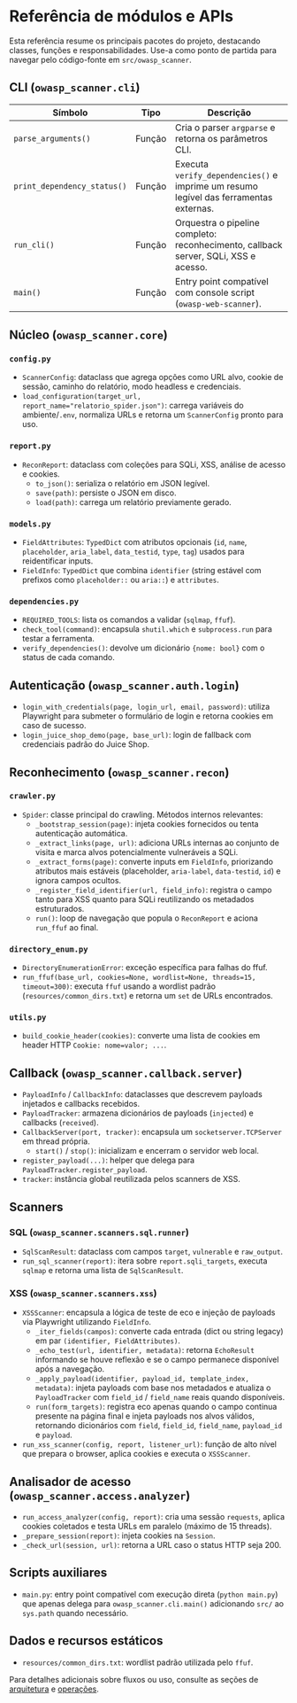 # Referência de módulos e APIs

Esta referência resume os principais pacotes do projeto, destacando classes, funções e responsabilidades. Use-a como ponto de partida para navegar pelo código-fonte em `src/owasp_scanner`.

## CLI (`owasp_scanner.cli`)

| Símbolo                | Tipo     | Descrição                                                                                 |
|------------------------|----------|-------------------------------------------------------------------------------------------|
| `parse_arguments()`    | Função   | Cria o parser `argparse` e retorna os parâmetros CLI.                                     |
| `print_dependency_status()` | Função | Executa `verify_dependencies()` e imprime um resumo legível das ferramentas externas.     |
| `run_cli()`            | Função   | Orquestra o pipeline completo: reconhecimento, callback server, SQLi, XSS e acesso.      |
| `main()`               | Função   | Entry point compatível com console script (`owasp-web-scanner`).                         |

## Núcleo (`owasp_scanner.core`)

### `config.py`

- `ScannerConfig`: dataclass que agrega opções como URL alvo, cookie de sessão, caminho do relatório, modo headless e credenciais.
- `load_configuration(target_url, report_name="relatorio_spider.json")`: carrega variáveis do ambiente/`.env`, normaliza URLs e retorna um `ScannerConfig` pronto para uso.

### `report.py`

- `ReconReport`: dataclass com coleções para SQLi, XSS, análise de acesso e cookies.
  - `to_json()`: serializa o relatório em JSON legível.
  - `save(path)`: persiste o JSON em disco.
  - `load(path)`: carrega um relatório previamente gerado.

### `models.py`

- `FieldAttributes`: `TypedDict` com atributos opcionais (`id`, `name`, `placeholder`, `aria_label`, `data_testid`, `type`, `tag`) usados para reidentificar inputs.
- `FieldInfo`: `TypedDict` que combina `identifier` (string estável com prefixos como `placeholder::` ou `aria::`) e `attributes`.

### `dependencies.py`

- `REQUIRED_TOOLS`: lista os comandos a validar (`sqlmap`, `ffuf`).
- `check_tool(command)`: encapsula `shutil.which` e `subprocess.run` para testar a ferramenta.
- `verify_dependencies()`: devolve um dicionário `{nome: bool}` com o status de cada comando.

## Autenticação (`owasp_scanner.auth.login`)

- `login_with_credentials(page, login_url, email, password)`: utiliza Playwright para submeter o formulário de login e retorna cookies em caso de sucesso.
- `login_juice_shop_demo(page, base_url)`: login de fallback com credenciais padrão do Juice Shop.

## Reconhecimento (`owasp_scanner.recon`)

### `crawler.py`

- `Spider`: classe principal do crawling. Métodos internos relevantes:
  - `_bootstrap_session(page)`: injeta cookies fornecidos ou tenta autenticação automática.
  - `_extract_links(page, url)`: adiciona URLs internas ao conjunto de visita e marca alvos potencialmente vulneráveis a SQLi.
  - `_extract_forms(page)`: converte inputs em `FieldInfo`, priorizando atributos mais estáveis (placeholder, `aria-label`, `data-testid`, `id`) e ignora campos ocultos.
  - `_register_field_identifier(url, field_info)`: registra o campo tanto para XSS quanto para SQLi reutilizando os metadados estruturados.
  - `run()`: loop de navegação que popula o `ReconReport` e aciona `run_ffuf` ao final.

### `directory_enum.py`

- `DirectoryEnumerationError`: exceção específica para falhas do ffuf.
- `run_ffuf(base_url, cookies=None, wordlist=None, threads=15, timeout=300)`: executa `ffuf` usando a wordlist padrão (`resources/common_dirs.txt`) e retorna um `set` de URLs encontrados.

### `utils.py`

- `build_cookie_header(cookies)`: converte uma lista de cookies em header HTTP `Cookie: nome=valor; ...`.

## Callback (`owasp_scanner.callback.server`)

- `PayloadInfo` / `CallbackInfo`: dataclasses que descrevem payloads injetados e callbacks recebidos.
- `PayloadTracker`: armazena dicionários de payloads (`injected`) e callbacks (`received`).
- `CallbackServer(port, tracker)`: encapsula um `socketserver.TCPServer` em thread própria.
  - `start()` / `stop()`: inicializam e encerram o servidor web local.
- `register_payload(...)`: helper que delega para `PayloadTracker.register_payload`.
- `tracker`: instância global reutilizada pelos scanners de XSS.

## Scanners

### SQL (`owasp_scanner.scanners.sql.runner`)

- `SqlScanResult`: dataclass com campos `target`, `vulnerable` e `raw_output`.
- `run_sql_scanner(report)`: itera sobre `report.sqli_targets`, executa `sqlmap` e retorna uma lista de `SqlScanResult`.

### XSS (`owasp_scanner.scanners.xss`)

- `XSSScanner`: encapsula a lógica de teste de eco e injeção de payloads via Playwright utilizando `FieldInfo`.
  - `_iter_fields(campos)`: converte cada entrada (dict ou string legacy) em par `(identifier, FieldAttributes)`.
  - `_echo_test(url, identifier, metadata)`: retorna `EchoResult` informando se houve reflexão e se o campo permanece disponível após a navegação.
  - `_apply_payload(identifier, payload_id, template_index, metadata)`: injeta payloads com base nos metadados e atualiza o `PayloadTracker` com `field_id` / `field_name` reais quando disponíveis.
  - `run(form_targets)`: registra eco apenas quando o campo continua presente na página final e injeta payloads nos alvos válidos, retornando dicionários com `field`, `field_id`, `field_name`, `payload_id` e `payload`.
- `run_xss_scanner(config, report, listener_url)`: função de alto nível que prepara o browser, aplica cookies e executa o `XSSScanner`.

## Analisador de acesso (`owasp_scanner.access.analyzer`)

- `run_access_analyzer(config, report)`: cria uma sessão `requests`, aplica cookies coletados e testa URLs em paralelo (máximo de 15 threads).
- `_prepare_session(report)`: injeta cookies na `Session`.
- `_check_url(session, url)`: retorna a URL caso o status HTTP seja 200.

## Scripts auxiliares

- `main.py`: entry point compatível com execução direta (`python main.py`) que apenas delega para `owasp_scanner.cli.main()` adicionando `src/` ao `sys.path` quando necessário.

## Dados e recursos estáticos

- `resources/common_dirs.txt`: wordlist padrão utilizada pelo `ffuf`.

Para detalhes adicionais sobre fluxos ou uso, consulte as seções de [arquitetura](architecture.md) e [operações](operations.md).

